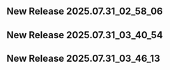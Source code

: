 ## New Release 2025.07.31_02_58_06
## New Release 2025.07.31_03_40_54
## New Release 2025.07.31_03_46_13
